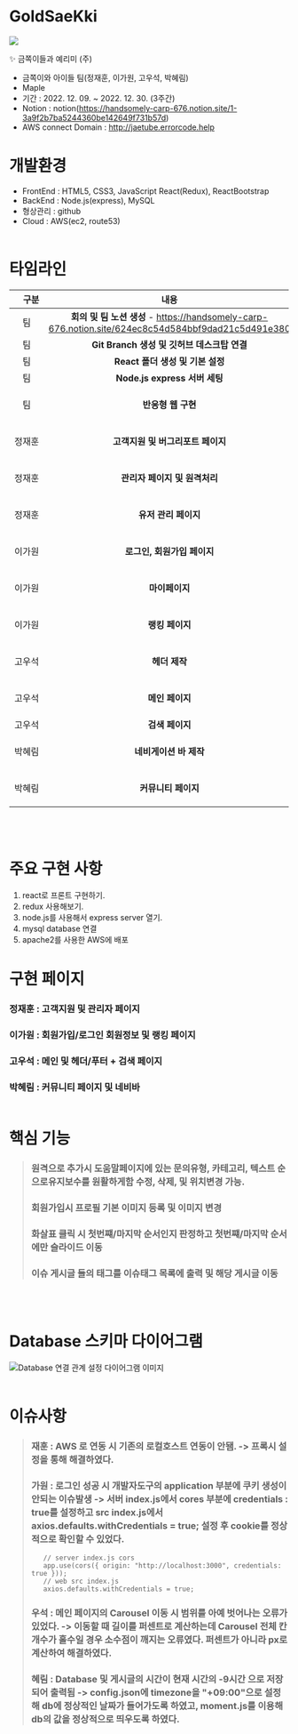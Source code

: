 # GoldSaeKki
<img src="https://mblogthumb-phinf.pstatic.net/MjAxODA1MTRfNDUg/MDAxNTI2MjgxNzYyODg5.oHk4cQMVLz3pM1k1_ZcWuy9jRZ8tEg0y08u-8B5AeKMg.JefNm06Oxfk2aAQG8gsalulIPVFHG7pFDcQWJRJpHy4g.JPEG.retspe/bn14.jpg?type=w800">

✨ 금쪽이들과 예리미 (주)

- 금쪽이와 아이들 팀(정재훈, 이가원, 고우석, 박혜림)
- Maple
- 기간 : 2022. 12. 09. ~ 2022. 12. 30. (3주간)
- Notion : notion(https://handsomely-carp-676.notion.site/1-3a9f2b7ba5244360be142649f731b57d)
- AWS connect Domain : http://jaetube.errorcode.help

# 개발환경
- FrontEnd : HTML5, CSS3, JavaScript React(Redux), ReactBootstrap
- BackEnd : Node.js(express), MySQL
- 형상관리 : github
- Cloud : AWS(ec2, route53) <br/></br>  


# 타임라인

|　구분　　<br>|                                                내용                                                 |           기간            |
| :--: | :-------------------------------------------------------------------------------------------------: | :-----------------------: |
|  팀  | **회의 및 팀 노션 생성** - https://handsomely-carp-676.notion.site/624ec8c54d584bbf9dad21c5d491e380 |        2022.12.09.        |
|  팀  |                             **Git Branch 생성 및 깃허브 데스크탑 연결**                             |        2022.12.09.        |
|  팀  |                                  **React 폴더 생성 및 기본 설정**                                   |        2022.12.09.        |
|  팀  |                                    **Node.js express 서버 세팅**                                    |        2022.12.13.        |
|  팀  |                                    **반응형 웹 구현**                                    |        2022.12.26. ~ 2022.12.19.|
| 정재훈 |                                   **고객지원 및 버그리포트 페이지**                                    | 2022.12.09 ~ 2022.12.13.  |
| 정재훈 |                                      **관리자 페이지 및 원격처리**                                       | 2022.12.14. ~ 2022.12.27. |
| 정재훈 |                                  **유저 관리 페이지**                                   |        2022.12.22. ~ 2022.12.27.        |
| 이가원 |                                   **로그인, 회원가입 페이지**                                    | 2022.12.09 ~ 2022.12.15.  |
| 이가원 |                                      **마이페이지**                                       | 2022.12.15. ~ 2022.12.23. |
| 이가원 |                                  **랭킹 페이지**                                   |        2022.12.24. ~ 2022.12.28.       |
| 고우석 |                                   **헤더 제작**                                    | 2022.12.09 ~ 2022.12.12.  |
| 고우석 |                                      **메인 페이지**                                       | 2022.12.13. ~ 2022.12.28. |
| 고우석 |                                  **검색 페이지**                                   |        2022.12.29.        |
| 박혜림 |                                      **네비게이션 바 제작**                                       | 2022.12.9. ~ 2022.12.11. |
| 박혜림 |                                  **커뮤니티 페이지**                                   |        2022.12.12. ~ 2022.12.28.       |


<br/><br/>

# 주요 구현 사항
1. react로 프론트 구현하기.
2. redux 사용해보기.
3. node.js를 사용해서 express server 열기.
4. mysql database 연결
5. apache2를 사용한 AWS에 배포

# 구현 페이지
### 정재훈 : 고객지원 및 관리자 페이지
### 이가원 : 회원가입/로그인 회원정보 및 랭킹 페이지
### 고우석 : 메인 및 헤더/푸터 + 검색 페이지
### 박혜림 : 커뮤니티 페이지 및 네비바<br/><br/>

# 핵심 기능
> ### 원격으로 추가시 도움말페이지에 있는 문의유형, 카테고리, 텍스트 순으로유지보수를 원활하게함 수정, 삭제, 및 위치변경 가능.
> ### 회원가입시 프로필 기본 이미지 등록 및 이미지 변경  
> ### 화살표 클릭 시 첫번쨰/마지막 순서인지 판정하고 첫번쨰/마지막 순서에만 슬라이드 이동
> ### 이슈 게시글 들의 태그를 이슈태그 목록에 출력 및 해당 게시글 이동 
<br><br>

# Database 스키마 다이어그램
<img src="https://cdn.imweb.me/upload/S2020090710444c43a5dc5/6b82ca12ae291.jpg" alt="Database 연결 관계 설정 다이어그램 이미지"><br/><br/>

# 이슈사항
> ### 재훈 : AWS 로 연동 시 기존의 로컬호스트 연동이 안됌. -> 프록시 설정을 통해 해결하였다.
> 
> ### 가원 : 로그인 성공 시 개발자도구의 application 부분에 쿠키 생성이 안되는 이슈발생 -> 서버 index.js에서 cores 부분에 credentials : true를 설정하고 src index.js에서 axios.defaults.withCredentials = true; 설정 후 cookie를 정상적으로 확인할 수 있었다.
>```
>    // server index.js cors
>    app.use(cors({ origin: "http://localhost:3000", credentials: true }));
>    // web src index.js
>    axios.defaults.withCredentials = true;
>```
> ### 우석 : 메인 페이지의 Carousel 이동 시 범위를 아예 벗어나는 오류가 있었다. -> 이동할 때 길이를 퍼센트로 계산하는데 Carousel 전체 칸 개수가 홀수일 경우 소수점이   깨지는 오류였다. 퍼센트가 아니라 px로 계산하여 해결하였다.
> 
> ### 혜림 : Database 및 게시글의 시간이 현재 시간의 -9시간 으로 저장되어 출력됨 -> config.json에 timezone을 "+09:00"으로 설정해 db에 정상적인 날짜가 들어가도록 하였고, moment.js를 이용해 db의 값을 정상적으로 띄우도록 하였다.
